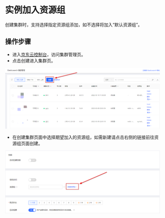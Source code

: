 # 实例加入资源组

创建集群时，支持选择指定资源组添加，如不选择将加入“默认资源组”。

## 操作步骤

- 进入[京东云控制台](https://es-console.jdcloud.com/clusters)，访问集群管理页。
- 点击创建进入集群页。

![sdsd](../../../../../../image/Elasticsearch/Resource-Groups/add_resource_group_1.png)

- 在创建集群页面中选择期望加入的资源组，如需新建请点击右侧的链接前往资源组页面创建。

![sdsd](../../../../../../image/Elasticsearch/Resource-Groups/add_resource_group_2.png)
